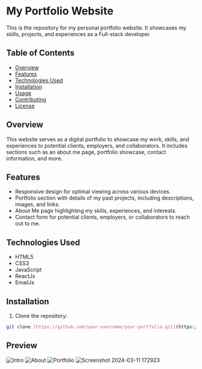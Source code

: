 # My Portfolio Website

This is the repository for my personal portfolio website. It showcases my skills, projects, and experiences as a Full-stack developer.

## Table of Contents

- [Overview](#overview)
- [Features](#features)
- [Technologies Used](#technologies-used)
- [Installation](#installation)
- [Usage](#usage)
- [Contributing](#contributing)
- [License](#license)

## Overview

This website serves as a digital portfolio to showcase my work, skills, and experiences to potential clients, employers, and collaborators. It includes sections such as an about me page, portfolio showcase, contact information, and more.

## Features

- Responsive design for optimal viewing across various devices.
- Portfolio section with details of my past projects, including descriptions, images, and links.
- About Me page highlighting my skills, experiences, and interests.
- Contact form for potential clients, employers, or collaborators to reach out to me.

## Technologies Used

- HTML5
- CSS3
- JavaScript
- ReactJs
- EmailJs

## Installation

1. Clone the repository:

```bash
git clone [https://github.com/your-username/your-portfolio.git](https://github.com/DeshanBandara/My-Portfolio.git)https://github.com/DeshanBandara/My-Portfolio.git
```

## Preview

![Intro](https://github.com/DeshanBandara/My-Portfolio/assets/126126025/440ca63e-921b-41e0-b5fa-9d4c322cc35e)
![About](https://github.com/DeshanBandara/My-Portfolio/assets/126126025/4b9746e3-8270-42bf-84cb-48a9bbff1d9d)
![Portfolio](https://github.com/DeshanBandara/My-Portfolio/assets/126126025/2baab55a-255d-49c3-ae1b-c9dfaa36839b)
![Screenshot 2024-03-11 172923](https://github.com/DeshanBandara/My-Portfolio/assets/126126025/746dd93f-a863-4942-8e98-15e34432990f)
